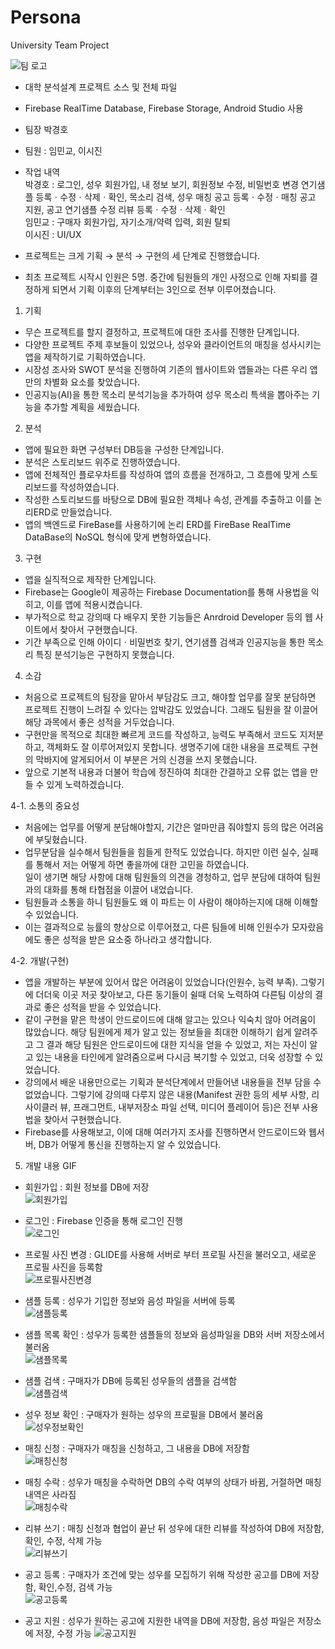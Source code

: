 # Persona
University Team Project  

![팀 로고](https://user-images.githubusercontent.com/97011241/154841156-5b16637b-bc87-4169-9553-b554e7261776.jpg)  

- 대학 분석설계 프로젝트 소스 및 전체 파일
- Firebase RealTime Database, Firebase Storage, Android Studio 사용  
- 팀장 박경호
- 팀원 : 임민교, 이시진  

- 작업 내역  
박경호 : 로그인, 성우 회원가입, 내 정보 보기, 회원정보 수정, 비밀번호 변경
         연기샘플 등록ㆍ수정ㆍ삭제ㆍ확인, 목소리 검색, 성우 매칭
         공고 등록ㆍ수정ㆍ매칭
         공고 지원, 공고 연기샘플 수정
         리뷰 등록ㆍ수정ㆍ삭제ㆍ확인  
임민교 : 구매자 회원가입, 자기소개/약력 입력, 회원 탈퇴  
이시진 : UI/UX  

- 프로젝트는 크게 기획 → 분석 → 구현의 세 단계로 진행했습니다.
- 최초 프로젝트 시작시 인원은 5명. 중간에 팀원들의 개인 사정으로 인해 자퇴를 결정하게 되면서 기획 이후의 단계부터는 3인으로 전부 이루어졌습니다.  
  
1. 기획
- 무슨 프로젝트를 할지 결정하고, 프로젝트에 대한 조사를 진행한 단계입니다.
- 다양한 프로젝트 주제 후보들이 있었으나, 성우와 클라이언트의 매칭을 성사시키는 앱을 제작하기로 기획하였습니다.  
- 시장성 조사와 SWOT 분석을 진행하여 기존의 웹사이트와 앱들과는 다른 우리 앱만의 차별화 요소를 찾았습니다.
- 인공지능(AI)을 통한 목소리 분석기능을 추가하여 성우 목소리 특색을 뽑아주는 기능을 추가할 계획을 세웠습니다.  
  
2. 분석
- 앱에 필요한 화면 구성부터 DB등을 구성한 단계입니다.
- 분석은 스토리보드 위주로 진행하였습니다.
- 앱에 전체적인 플로우차트를 작성하여 앱의 흐름을 전개하고, 그 흐름에 맞게 스토리보드를 작성하였습니다.
- 작성한 스토리보드를 바탕으로 DB에 필요한 객체나 속성, 관계를 추출하고 이를 논리ERD로 만들었습니다.
- 앱의 백엔드로 FireBase를 사용하기에 논리 ERD를 FireBase RealTime DataBase의 NoSQL 형식에 맞게 변형하였습니다.  
  
3. 구현
- 앱을 실직적으로 제작한 단계입니다.
- Firebase는 Google이 제공하는 Firebase Documentation를 통해 사용법을 익히고, 이를 앱에 적용시켰습니다.
- 부가적으로 학교 강의때 다 배우지 못한 기능들은 Anrdroid Developer 등의 웹 사이트에서 찾아서 구현했습니다.
- 기간 부족으로 인해 아이디ㆍ비밀번호 찾기, 연기샘플 검색과 인공지능을 통한 목소리 특징 분석기능은 구현하지 못했습니다.
  
4. 소감
- 처음으로 프로젝트의 팀장을 맡아서 부담감도 크고, 해야할 업무를 잘못 분담하면 프로젝트 진행이 느려질 수 있다는 압박감도 있었습니다.
그래도 팀원을 잘 이끌어 해당 과목에서 좋은 성적을 거두었습니다.
- 구현만을 목적으로 최대한 빠르게 코드를 작성하고, 능력도 부족해서 코드도 지저분하고, 객체화도 잘 이루어져있지 못합니다. 생명주기에 대한 내용을 프로젝트 구현의 막바지에 알게되어서 이 부분은 거의 신경을 쓰지 못했습니다.
- 앞으로 기본적 내용과 더불어 학습에 정진하여 최대한 간결하고 오류 없는 앱을 만들 수 있게 노력하겠습니다.
  
4-1. 소통의 중요성
- 처음에는 업무를 어떻게 분담해야할지, 기간은 얼마만큼 줘야할지 등의 많은 어려움에 부딫혔습니다.  
- 업무분담을 실수해서 팀원들을 힘들게 한적도 있었습니다. 하지만 이런 실수, 실패를 통해서 저는 어떻게 하면 좋을까에 대한 고민을 하였습니다.  
일이 생기면 해당 사항에 대해 팀원들의 의견을 경청하고, 업무 분담에 대하여 팀원과의 대화를 통해 타협점을 이끌어 내었습니다.  
- 팀원들과 소통을 하니 팀원들도 왜 이 파트는 이 사람이 해야하는지에 대해 이해할 수 있었습니다.
- 이는 결과적으로 능률의 향상으로 이루어졌고, 다른 팀들에 비해 인원수가 모자랐음에도 좋은 성적을 받은 요소중 하나라고 생각합니다.
  
4-2. 개발(구현)
- 앱을 개발하는 부분에 있어서 많은 어려움이 있었습니다(인원수, 능력 부족). 그렇기에 더더욱 이곳 저곳 찾아보고, 다른 동기들이 쉴때 더욱 노력하여 다른팀 이상의 결과로 좋은 성적을 받을 수 있었습니다.
- 같이 구현을 맡은 학생이 안드로이드에 대해 알고는 있으나 익숙치 않아 어려움이 많았습니다. 해당 팀원에게 제가 알고 있는 정보들을 최대한 이해하기 쉽게 알려주고 그 결과 해당 팀원은 안드로이드에 대한 지식을 얻을 수 있었고, 저는 자신이 알고 있는 내용을 타인에게 알려줌으로써 다시금 복기할 수 있었고, 더욱 성장할 수 있었습니다.
- 강의에서 배운 내용만으로는 기획과 분석단계에서 만들어낸 내용들을 전부 담을 수 없었습니다. 그렇기에 강의때 다루지 않은 내용(Manifest 권한 등의 세부 사항, 리사이클러 뷰, 프래그먼트, 내부저장소 파일 선택, 미디어 플레이어 등)은 전부 사용법을 찾아서 구현했습니다.
- Firebase를 사용해보고, 이에 대해 여러가지 조사를 진행하면서 안드로이드와 웹서버, DB가 어떻게 통신을 진행하는지 알 수 있었습니다.  
  
5. 개발 내용 GIF  
  
- 회원가입 : 회원 정보를 DB에 저장  
![회원가입](https://user-images.githubusercontent.com/97011241/154843269-28c3e5f5-de37-4e46-a108-d8f36bff860d.gif)
  
- 로그인 : Firebase 인증을 통해 로그인 진행  
![로그인](https://user-images.githubusercontent.com/97011241/154842892-69eb5a5f-fbb9-4542-a1bf-227c05fae750.gif)
  
 - 프로필 사진 변경 : GLIDE를 사용해 서버로 부터 프로필 사진을 불러오고, 새로운 프로필 사진을 등록함  
 ![프로필사진변경](https://user-images.githubusercontent.com/97011241/154843179-b07e4536-0c9b-41d5-a16b-1d309c251e6c.gif)
  
- 샘플 등록 : 성우가 기입한 정보와 음성 파일을 서버에 등록  
![샘플등록](https://user-images.githubusercontent.com/97011241/154842946-a55f6036-d686-44ca-a011-8e6e63853c58.gif)
  
- 샘플 목록 확인 : 성우가 등록한 샘플들의 정보와 음성파일을 DB와 서버 저장소에서 불러옴  
![샘플목록](https://user-images.githubusercontent.com/97011241/154843067-821d059d-a239-47f4-9d5f-545bc4276382.gif)
  
- 샘플 검색 : 구매자가 DB에 등록된 성우들의 샘플을 검색함  
![샘플검색](https://user-images.githubusercontent.com/97011241/154843351-86373f01-31fc-478c-bfc4-ce4e522afa7e.gif)
  
- 성우 정보 확인 : 구매자가 원하는 성우의 프로필을 DB에서 불러옴  
![성우정보확인](https://user-images.githubusercontent.com/97011241/154843415-70faa10d-7182-423d-81b9-c9ff9d7f3b36.gif)
  
- 매칭 신청 : 구매자가 매칭을 신청하고, 그 내용을 DB에 저장함  
![매칭신청](https://user-images.githubusercontent.com/97011241/154843450-84eea727-15dc-4c90-b0a5-688716ae888e.gif)
  
- 매칭 수락 : 성우가 매칭을 수락하면 DB의 수락 여부의 상태가 바뀜, 거절하면 매칭 내역은 사라짐  
![매칭수락](https://user-images.githubusercontent.com/97011241/154843519-55789367-4b8d-43e7-8035-b0dfb6ab6ea3.gif)
  
 - 리뷰 쓰기 : 매칭 신청과 협업이 끝난 뒤 성우에 대한 리뷰를 작성하여 DB에 저장함, 확인, 수정, 삭제 가능  
 ![리뷰쓰기](https://user-images.githubusercontent.com/97011241/154843577-90587eb2-a3fe-4d0b-b052-70b7bbbf0f98.gif)
  
 - 공고 등록 : 구매자가 조건에 맞는 성우를 모집하기 위해 작성한 공고를 DB에 저장함, 확인,수정, 검색 가능  
 ![공고등록](https://user-images.githubusercontent.com/97011241/154843608-9b072138-b4fe-4d8d-af7a-610a952e7699.gif)
  
 - 공고 지원 : 성우가 원하는 공고에 지원한 내역을 DB에 저장함, 음성 파일은 저장소에 저장, 수정 가능
 ![공고지원](https://user-images.githubusercontent.com/97011241/154843724-34df1b0c-374b-4539-b712-c004fd5701a6.gif)
